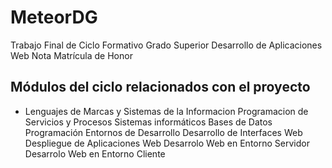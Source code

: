 # MeteorDG
Trabajo Final de Ciclo Formativo Grado Superior Desarrollo de Aplicaciones Web
Nota Matrícula de Honor

## Módulos del ciclo relacionados con el proyecto
- Lenguajes de Marcas y Sistemas de la Informacion
Programacion de Servicios y Procesos
Sistemas informáticos
Bases de Datos
Programación
Entornos de Desarrollo
Desarrollo de Interfaces Web
Despliegue de Aplicaciones Web
Desarrolo Web en Entorno Servidor
Desarrolo Web en Entorno Cliente
